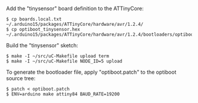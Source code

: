 Add the "tinysensor" board definition to the ATTinyCore:

```
$ cp boards.local.txt ~/.arduino15/packages/ATTinyCore/hardware/avr/1.2.4/
$ cp optiboot_tinysensor.hex ~/.arduino15/packages/ATTinyCore/hardware/avr/1.2.4/bootloaders/optiboot/
```

Build the "tinysensor" sketch:

```
$ make -I ~/src/uC-Makefile upload term
$ make -I ~/src/uC-Makefile NODE_ID=5 upload
```

To generate the bootloader file, apply "optiboot.patch" to the optiboot 
source tree:

```
$ patch < optiboot.patch
$ ENV=arduino make attiny84 BAUD_RATE=19200
```
